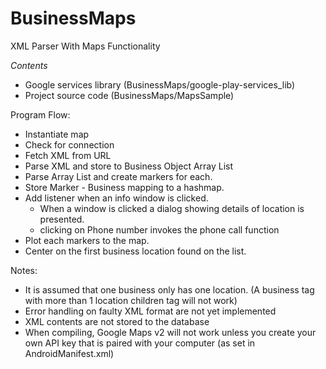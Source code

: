 BusinessMaps
============

XML Parser With Maps Functionality

*Contents*
- Google services library (BusinessMaps/google-play-services_lib)
- Project source code (BusinessMaps/MapsSample)

Program Flow:
- Instantiate map
- Check for connection
- Fetch XML from URL
- Parse XML and store to Business Object Array List
- Parse Array List and create markers for each. 
- Store Marker - Business mapping to a hashmap.
- Add listener when an info window is clicked.
	- When a window is clicked a dialog showing details of location is presented.
	- clicking on Phone number invokes the phone call function
- Plot each markers to the map.
- Center on the first business location found on the list.

Notes:
* It is assumed that one business only has one location. (A business tag with more than 1 location children tag will not work)
* Error handling on faulty XML format are not yet implemented 
* XML contents are not stored to the database
* When compiling, Google Maps v2 will not work unless you create your own API key that is paired with your computer (as set in AndroidManifest.xml)
